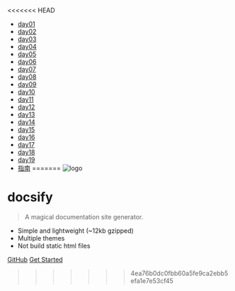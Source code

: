 <<<<<<< HEAD
* [day01](leyou/day01-springboot/笔记/springboot.md)
* [day02](leyou/day02-springcloud/笔记/SpringCloud.md)
* [day03](leyou/day03-springcloud/笔记/SpringCloud2.md)
* [day04](leyou/day04-项目搭建及es6语法/笔记/day04-乐优商城项目搭建.md)
* [day05](leyou/day05-vue入门/笔记/day05-vue入门.md)
* [day06](leyou/day06-商品分类(vuetify-nginx-cors)/笔记/day06.md)
* [day07](leyou/day07-品牌查询/笔记/day07-商品分类及品牌.md)
* [day08](leyou/day08-品牌新增及fastDFS/笔记/day08-品牌管理.md)
* [day09](leyou/day09-规格参数/笔记/day09-商品规格管理.md)
* [day10](leyou/day10-商品管理/笔记/day10-商品管理.md)
* [day11](leyou/day11-elasticsearch/笔记/day11-elasticsearch.md)
* [day12](leyou/day12-基本搜索/笔记/day12.基本搜索.md)
* [day13](leyou/day13-搜索过滤/笔记/day13-搜索过滤.md)
* [day14](leyou/day14-thymeleaf及静态化/笔记/day14.商品详情及静态化.md)
* [day15](leyou/day15-rabbitMQ/笔记/day15-rabbitmq及数据同步.md)
* [day16](leyou/day16-用户注册(阿里大于及hibernate-validate)/笔记/day16-用户注册.md)
* [day17](leyou/day17-授权中心/笔记/day17-授权中心.md)
* [day18](leyou/day18-购物车/笔记/day18-购物车.md)
* [day19](leyou/day19-下单/笔记/day19-下单.md)
* [指南](zh-cn/guide)
=======
![logo](_media/icon.svg)

# docsify

> A magical documentation site generator.

* Simple and lightweight (~12kb gzipped)
* Multiple themes
* Not build static html files

[GitHub](https://github.com/docsifyjs/docsify/)
[Get Started](/_sidebar.md)
>>>>>>> 4ea76b0dc0fbb60a5fe9ca2ebb5efa1e7e53cf45
